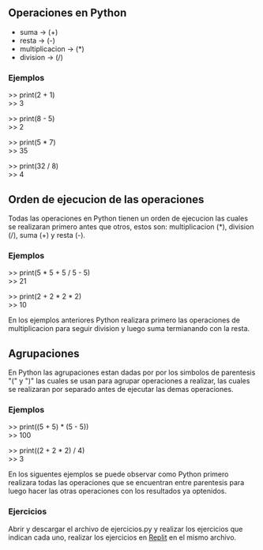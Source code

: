 ## Operaciones en Python

  * suma           ->  (+)
  * resta          ->  (-)
  * multiplicacion ->  (*)
  * division       ->  (/)

### Ejemplos

\>> print(2 + 1)\
\>> 3

\>> print(8 - 5)\
\>> 2

\>> print(5 * 7)\
\>> 35

\>> print(32 / 8)\
\>> 4

## Orden de ejecucion de las operaciones

Todas las operaciones en Python tienen un orden de ejecucion las cuales se realizaran primero antes que otros, estos son: multiplicacion (*), division (/), suma (+) y resta (-).

### Ejemplos

\>> print(5 * 5 + 5 / 5 - 5)\
\>> 21

\>> print(2 + 2 * 2 * 2)\
\>> 10

En los ejemplos anteriores Python realizara primero las operaciones de multiplicacion para seguir division y luego suma termianando con la resta.

## Agrupaciones

En Python las agrupaciones estan dadas por por los simbolos de parentesis "(" y ")" las cuales se usan para agrupar operaciones a realizar, las cuales se realizaran por separado antes de ejecutar las demas operaciones.

### Ejemplos

\>> print((5 + 5) * (5 - 5))\
\>> 100

\>> print((2 + 2 * 2) / 4)\
\>> 3

En los siguentes ejemplos se puede observar como Python primero realizara todas las operaciones que se encuentran entre parentesis para luego hacer las otras operaciones con los resultados ya optenidos.

### Ejercicios 

Abrir y descargar el archivo de ejercicios.py y realizar los ejercicios que indican cada uno, realizar los ejercicios en [Replit](https://repl.it/) en el mismo archivo.

